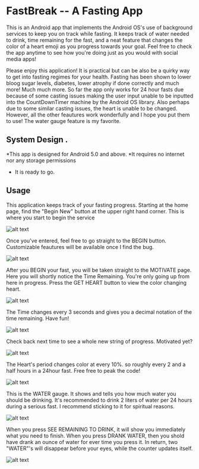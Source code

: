 # FastBreak -- A Fasting App


This is an Android app that implements the Android OS's use of background services to keep you on track while fasting. It keeps track of water needed to drink, time remaining for the fast, and a neat feature that changes the color of a heart emoji as you progress towards your goal. Feel free to check the app anytime to see how you're doing just as you would with social media apps!

Please enjoy this application! It is practical but can be also be a quirky way to get into fasting regimes for your health. Fasting has been shown to lower bloog sugar levels, diabetes, lower atrophy if done correctly and much more! Much much more. So far the app only works for 24 hour fasts due because of some casting issues making the user input unable to be inputted into the CountDownTimer machine by the Android OS library. Also perhaps due to some similar casting issues, the heart is unable to be changed. However, all the other feautures work wonderfully and I hope you put them to use! The water gauge feature is my favorite.

## System Design .

*This app is designed for Android 5.0 and above. 
*It requires no internet nor any storage permissions
* It is ready to go.



## Usage

This application keeps track of your fasting progress. Starting at the home page, find the "Begin New" button at the upper right hand corner. This is where you start to begin the service

![alt text](https://github.com/KalimotxoGood/Teaching-MobileApps/blob/master/projects/Project%204/Home.png)

Once you've entered, feel free to go straight to the BEGIN button. Customizable feautures will be available once I find the bug.


![alt text](https://github.com/KalimotxoGood/Teaching-MobileApps/blob/master/projects/Project%204/BeginFast.png)

After you BEGIN your fast, you will be taken straight to the MOTIVATE page. Here you will shortly notice the Time Remaining. 
You're only going up from here in progress. Press the GET HEART button to view the color changing heart. 


![alt text](https://github.com/KalimotxoGood/Teaching-MobileApps/blob/master/projects/Project%204/MotivatingTime.png)

The Time changes every 3 seconds and gives you a decimal notation of the time remaining. Have fun!

![alt text](https://github.com/KalimotxoGood/Teaching-MobileApps/blob/master/projects/Project%204/TimeLeft.png)

Check back next time to see a whole new string of progress. Motivated yet?

![alt text](https://github.com/KalimotxoGood/Teaching-MobileApps/blob/master/projects/Project%204/TimeLeft2.png)

The Heart's period changes color at every 10%. so roughly every 2 and a half hours in a 24hour fast. Free free to peak the code!

![alt text](https://github.com/KalimotxoGood/Teaching-MobileApps/blob/master/projects/Project%204/Heart.png)


This is the WATER gauge. It shows and tells you how much water you should be drinking. It's recommended to drink 2 liters of water per 24 hours during a serious fast. I recommend sticking to it for spiritual reasons.


![alt text](https://github.com/KalimotxoGood/Teaching-MobileApps/blob/master/projects/Project%204/Water1.png)


When you press SEE REMAINING TO DRINK, it will show you immediately what you need to finish. 
When you press DRANK WATER, then you shold have drank an ounce of water for ever time you press it. In return, two "WATER"'s will
disappear before your eyes, while the counter updates itself.

![alt text](https://github.com/KalimotxoGood/Teaching-MobileApps/blob/master/projects/Project%204/Water2.png)
